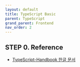 ```yaml
---
layout: default
title: TypeScript Basic
parent: TypeScript
grand_parent: Frontend
nav_order: 2
---
```


## STEP 0. Reference

* [TypeScript-Handbook 한글 문서](https://typescript-kr.github.io/)
